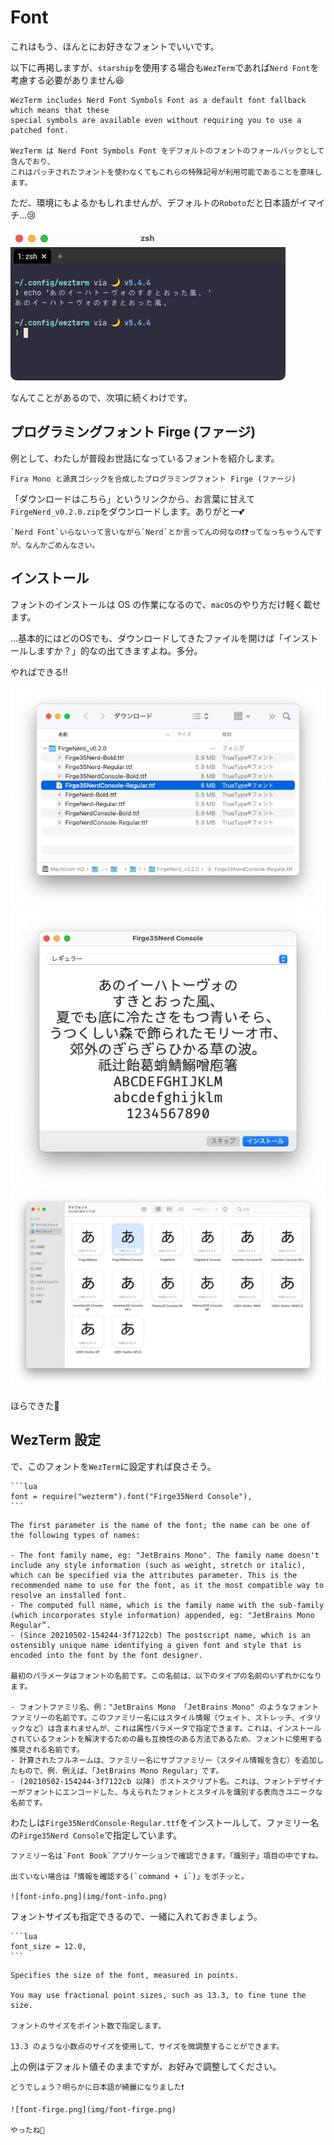 # Font 

これはもう、ほんとにお好きなフォントでいいです。

以下に再掲しますが、`starship`を使用する場合も`WezTerm`であれば`Nerd Font`を考慮する必要がありません😆

```admonish info title="[wezterm.nerdfonts](https://wezfurlong.org/wezterm/config/lua/wezterm/nerdfonts.html)"
WezTerm includes Nerd Font Symbols Font as a default font fallback which means that these
special symbols are available even without requiring you to use a patched font.

WezTerm は Nerd Font Symbols Font をデフォルトのフォントのフォールバックとして含んでおり、
これはパッチされたフォントを使わなくてもこれらの特殊記号が利用可能であることを意味します。
```

ただ、環境にもよるかもしれませんが、デフォルトの`Roboto`だと日本語がイマイチ...😢

![font-roboto.png](img/font-roboto.png)

なんてことがあるので、次項に続くわけです。

## プログラミングフォント Firge (ファージ)

例として、わたしが普段お世話になっているフォントを紹介します。

```admonish info title="[GitHub - yuru7/Firge](https://github.com/yuru7/Firge)"
Fira Mono と源真ゴシックを合成したプログラミングフォント Firge (ファージ)
```

「ダウンロードはこちら」というリンクから、お言葉に甘えて`FirgeNerd_v0.2.0.zip`をダウンロードします。ありがとー💕

```admonish note
`Nerd Font`いらないって言いながら`Nerd`とか言ってんの何なの❗️❓ってなっちゃうんですが、なんかごめんなさい。
```

## インストール
フォントのインストールは OS の作業になるので、`macOS`のやり方だけ軽く載せます。

...基本的にはどのOSでも、ダウンロードしてきたファイルを開けば「インストールしますか？」的なの出てきますよね。多分。

やればできる!!

![font1.png](img/font1.png)
![font2.png](img/font2.png)
![font3.png](img/font3.png)

ほらできた🤗

## WezTerm 設定
で、このフォントを`WezTerm`に設定すれば良さそう。

~~~admonish example title="wezterm.lua"
```lua
font = require("wezterm").font("Firge35Nerd Console"),
```
~~~

```admonish info title="[wezterm.font](https://wezfurlong.org/wezterm/config/lua/wezterm/font.html)"
The first parameter is the name of the font; the name can be one of the following types of names:

- The font family name, eg: "JetBrains Mono". The family name doesn't include any style information (such as weight, stretch or italic), which can be specified via the attributes parameter. This is the recommended name to use for the font, as it the most compatible way to resolve an installed font.
- The computed full name, which is the family name with the sub-family (which incorporates style information) appended, eg: "JetBrains Mono Regular”.
- (Since 20210502-154244-3f7122cb) The postscript name, which is an ostensibly unique name identifying a given font and style that is encoded into the font by the font designer.

最初のパラメータはフォントの名前です。この名前は、以下のタイプの名前のいずれかになります。

- フォントファミリ名、例："JetBrains Mono 「JetBrains Mono" のようなフォントファミリーの名前です。このファミリー名にはスタイル情報（ウェイト、ストレッチ、イタリックなど）は含まれませんが、これは属性パラメータで指定できます。これは、インストールされているフォントを解決するための最も互換性のある方法であるため、フォントに使用する推奨される名前です。
- 計算されたフルネームは、ファミリー名にサブファミリー（スタイル情報を含む）を追加したもので、例．例えば、「JetBrains Mono Regular」です。
- (20210502-154244-3f7122cb 以降) ポストスクリプト名。これは、フォントデザイナーがフォントにエンコードした、与えられたフォントとスタイルを識別する表向きユニークな名前です。
```

わたしは`Firge35NerdConsole-Regular.ttf`をインストールして、ファミリー名の`Firge35Nerd Console`で指定しています。

```admonish note
ファミリー名は`Font Book`アプリケーションで確認できます。「識別子」項目の中ですね。

出ていない場合は「情報を確認する(`command + i`)」をポチッと。

![font-info.png](img/font-info.png)
```

フォントサイズも指定できるので、一緒に入れておきましょう。

~~~admonish example title="wezterm.lua"
```lua
font_size = 12.0,
```
~~~

```admonish info title="[font_size](https://wezfurlong.org/wezterm/config/lua/config/font_size.html)"
Specifies the size of the font, measured in points.

You may use fractional point sizes, such as 13.3, to fine tune the size.

フォントのサイズをポイント数で指定します。

13.3 のような小数点のサイズを使用して、サイズを微調整することができます。
```

上の例はデフォルト値そのままですが、お好みで調整してください。

```admonish success
どうでしょう？明らかに日本語が綺麗になりました❗️

![font-firge.png](img/font-firge.png)

やったね🤗
```
